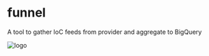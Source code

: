 # funnel
A tool to gather IoC feeds from provider and aggregate to BigQuery

![logo](https://github-production-user-asset-6210df.s3.amazonaws.com/605953/293287858-3c576685-d9e2-46c6-9cdb-f55d83dbe170.png)

